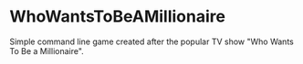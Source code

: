 # WhoWantsToBeAMillionaire

Simple command line game created after the popular TV show "Who Wants To Be a Millionaire".
